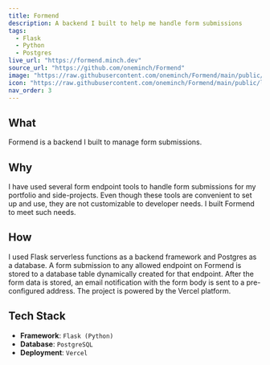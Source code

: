 ```yaml
---
title: Formend
description: A backend I built to help me handle form submissions
tags:
  - Flask
  - Python
  - Postgres
live_url: "https://formend.minch.dev"
source_url: "https://github.com/oneminch/Formend"
image: "https://raw.githubusercontent.com/oneminch/Formend/main/public/screenshot.png"
icon: "https://raw.githubusercontent.com/oneminch/Formend/main/public/logo.svg"
nav_order: 3
---
```


## What

Formend is a backend I built to manage form submissions.

## Why

I have used several form endpoint tools to handle form submissions for my portfolio and side-projects. Even though these tools are convenient to set up and use, they are not customizable to developer needs. I built Formend to meet such needs.

## How

I used Flask serverless functions as a backend framework and Postgres as a database. A form submission to any allowed endpoint on Formend is stored to a database table dynamically created for that endpoint. After the form data is stored, an email notification with the form body is sent to a pre-configured address. The project is powered by the Vercel platform.

## Tech Stack

- **Framework**: `Flask (Python)`
- **Database**: `PostgreSQL`
- **Deployment**: `Vercel`
